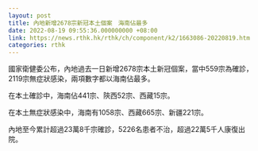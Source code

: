 ```yaml
---
layout: post
title: 內地新增2678宗新冠本土個案　海南佔最多
date: 2022-08-19 09:55:36.000000000 +08:00
link: https://news.rthk.hk/rthk/ch/component/k2/1663086-20220819.htm
categories: rthk
---
```


國家衛健委公布，內地過去一日新增2678宗本土新冠個案，當中559宗為確診，2119宗無症狀感染，兩項數字都以海南佔最多。

在本土確診中，海南佔441宗、陝西52宗、西藏15宗。

在本土無症狀感染中，海南有1058宗、西藏665宗、新疆221宗。

內地至今累計超過23萬8千宗確診，5226名患者不治，超過22萬5千人康復出院。
